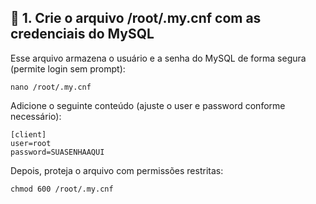 ## 🔐 1. Crie o arquivo /root/.my.cnf com as credenciais do MySQL
Esse arquivo armazena o usuário e a senha do MySQL de forma segura (permite login sem prompt):

```
nano /root/.my.cnf
```
Adicione o seguinte conteúdo (ajuste o user e password conforme necessário):

```
[client]
user=root
password=SUASENHAAQUI
```

Depois, proteja o arquivo com permissões restritas:

```
chmod 600 /root/.my.cnf
```
